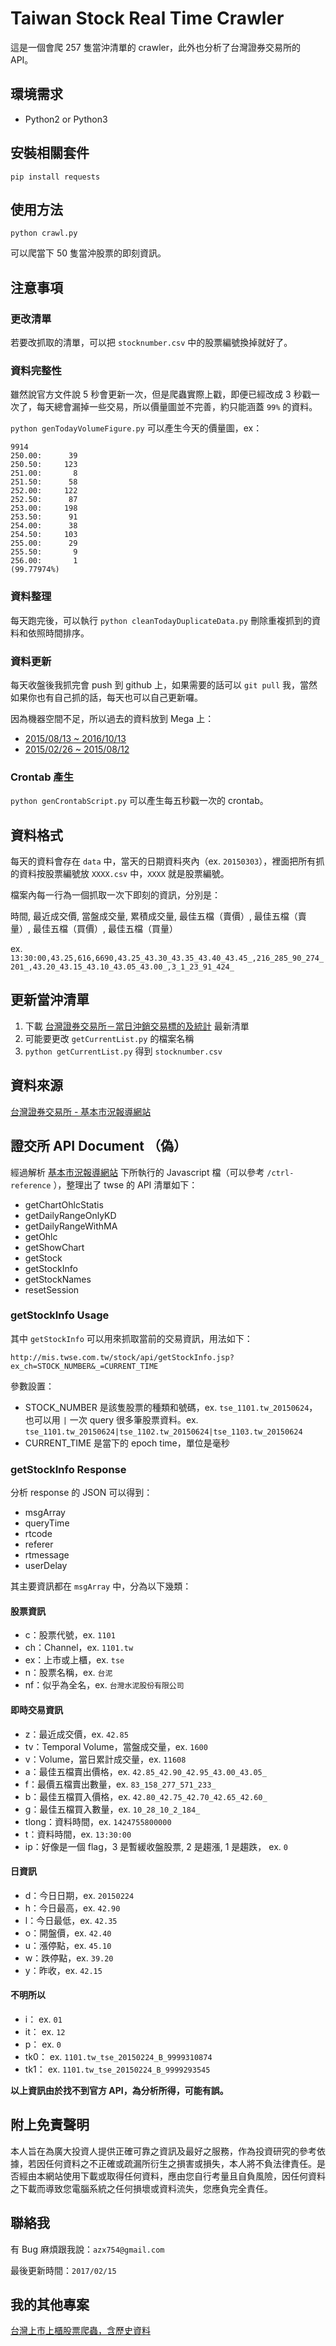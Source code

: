 # Taiwan Stock Real Time Crawler

這是一個會爬 257 隻當沖清單的 crawler，此外也分析了台灣證券交易所的 API。

## 環境需求

- Python2 or Python3

## 安裝相關套件

```
pip install requests
```

## 使用方法

`python crawl.py`

可以爬當下 50 隻當沖股票的即刻資訊。

## 注意事項

### 更改清單

若要改抓取的清單，可以把 `stocknumber.csv` 中的股票編號換掉就好了。

### 資料完整性

雖然說官方文件說 5 秒會更新一次，但是爬蟲實際上戳，即便已經改成 3 秒戳一次了，每天總會漏掉一些交易，所以價量圖並不完善，約只能涵蓋 `99%` 的資料。

`python genTodayVolumeFigure.py` 可以產生今天的價量圖，ex：

```
9914
250.00:      39
250.50:     123
251.00:       8
251.50:      58
252.00:     122
252.50:      87
253.00:     198
253.50:      91
254.00:      38
254.50:     103
255.00:      29
255.50:       9
256.00:       1
(99.77974%)
```

### 資料整理

每天跑完後，可以執行 `python cleanTodayDuplicateData.py` 刪除重複抓到的資料和依照時間排序。

### 資料更新

每天收盤後我抓完會 push 到 github 上，如果需要的話可以 `git pull` 我，當然如果你也有自己抓的話，每天也可以自己更新囉。

因為機器空間不足，所以過去的資料放到 Mega 上：

- [2015/08/13 ~ 2016/10/13](https://mega.nz/#!rc9m3CjR!echcpcdjV4Ayq5QZIvcFRJzt46CH-IXDGc2bl3tgX50)
- [2015/02/26 ~ 2015/08/12](https://mega.nz/#!HZs2HQhS!rbHJDdhr87911DnwIjvUIEZu1W2MOqOm4ihiUnmEM4o)

### Crontab 產生

`python genCrontabScript.py` 可以產生每五秒戳一次的 crontab。

## 資料格式

每天的資料會存在 `data` 中，當天的日期資料夾內（ex. `20150303`），裡面把所有抓的資料按股票編號放 `XXXX.csv` 中，`XXXX` 就是股票編號。

檔案內每一行為一個抓取一次下即刻的資訊，分別是：

時間, 最近成交價, 當盤成交量, 累積成交量, 最佳五檔（賣價）, 最佳五檔（賣量）, 最佳五檔（買價）, 最佳五檔（買量）

ex. `13:30:00,43.25,616,6690,43.25_43.30_43.35_43.40_43.45_,216_285_90_274_201_,43.20_43.15_43.10_43.05_43.00_,3_1_23_91_424_`

## 更新當沖清單

1. 下載 [台灣證券交易所－當日沖銷交易標的及統計](http://www.twse.com.tw/ch/trading/exchange/TWTB4U/TWTB4U.php) 最新清單
2. 可能要更改 `getCurrentList.py` 的檔案名稱
3. `python getCurrentList.py` 得到 `stocknumber.csv`

## 資料來源

[台灣證券交易所 - 基本市況報導網站](http://mis.twse.com.tw/stock/fibest.jsp)

## 證交所 API Document （偽）

經過解析 [基本市況報導網站](http://mis.twse.com.tw/stock/fibest.jsp) 下所執行的 Javascript 檔（可以參考 `/ctrl-reference` ），整理出了 twse 的 API 清單如下：

- getChartOhlcStatis
- getDailyRangeOnlyKD
- getDailyRangeWithMA
- getOhlc
- getShowChart
- getStock
- getStockInfo
- getStockNames
- resetSession

### getStockInfo Usage

其中 `getStockInfo` 可以用來抓取當前的交易資訊，用法如下：

```
http://mis.twse.com.tw/stock/api/getStockInfo.jsp?ex_ch=STOCK_NUMBER&_=CURRENT_TIME
```

參數設置：

- STOCK_NUMBER 是該隻股票的種類和號碼，ex. `tse_1101.tw_20150624`，也可以用 `|` 一次 query 很多筆股票資料。ex. `tse_1101.tw_20150624|tse_1102.tw_20150624|tse_1103.tw_20150624`
- CURRENT_TIME 是當下的 epoch time，單位是毫秒

### getStockInfo Response

分析 response 的 JSON 可以得到：

- msgArray
- queryTime
- rtcode
- referer
- rtmessage
- userDelay

其主要資訊都在 `msgArray` 中，分為以下幾類：

#### 股票資訊

- c：股票代號，ex. `1101`
- ch：Channel，ex. `1101.tw`
- ex：上市或上櫃，ex. `tse`
- n：股票名稱，ex. `台泥`
- nf：似乎為全名，ex. `台灣水泥股份有限公司`

#### 即時交易資訊

- z：最近成交價，ex. `42.85`
- tv：Temporal Volume，當盤成交量，ex. `1600`
- v：Volume，當日累計成交量，ex. `11608`
- a：最佳五檔賣出價格，ex. `42.85_42.90_42.95_43.00_43.05_`
- f：最價五檔賣出數量，ex. `83_158_277_571_233_`
- b：最佳五檔買入價格，ex. `42.80_42.75_42.70_42.65_42.60_`
- g：最佳五檔買入數量，ex. `10_28_10_2_184_`
- tlong：資料時間，ex. `1424755800000`
- t：資料時間，ex. `13:30:00`
- ip：好像是一個 flag，3 是暫緩收盤股票, 2 是趨漲, 1 是趨跌， ex. `0`

#### 日資訊

- d：今日日期，ex. `20150224`
- h：今日最高，ex. `42.90`
- l：今日最低，ex. `42.35`
- o：開盤價，ex. `42.40`
- u：漲停點，ex. `45.10`
- w：跌停點，ex. `39.20`
- y：昨收，ex. `42.15`

#### 不明所以
- i： ex. `01`
- it： ex. `12`
- p： ex. `0`
- tk0： ex. `1101.tw_tse_20150224_B_9999310874`
- tk1： ex. `1101.tw_tse_20150224_B_9999293545`

<b>以上資訊由於找不到官方 API，為分析所得，可能有誤。</b>

## 附上免責聲明

本人旨在為廣大投資人提供正確可靠之資訊及最好之服務，作為投資研究的參考依據，若因任何資料之不正確或疏漏所衍生之損害或損失，本人將不負法律責任。是否經由本網站使用下載或取得任何資料，應由您自行考量且自負風險，因任何資料之下載而導致您電腦系統之任何損壞或資料流失，您應負完全責任。

## 聯絡我

有 Bug 麻煩跟我說：`azx754@gmail.com`

最後更新時間：`2017/02/15`

## 我的其他專案

[台灣上市上櫃股票爬蟲，含歷史資料](https://github.com/Asoul/tsec)
